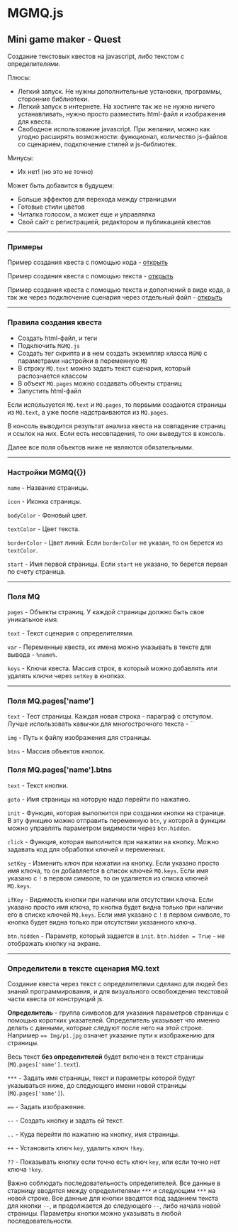 # MGMQ.js

## Mini game maker - Quest

Создание текстовых квестов на javascript, либо текстом с определителями.

Плюсы:
- Легкий запуск.
Не нужны дополнительные установки, программы, сторонние библиотеки.
- Легкий запуск в интернете.
На хостинге так же не нужно ничего устанавливать, нужно просто разместить html-файл и изображения для квеста.
- Свободное использование javascript.
При желании, можно как угодно расширять возможности: функционал, количество js-файлов со сценарием, подключение стилей и js-библиотек.

Минусы:
- Их нет! (но это не точно)

Может быть добавится в будущем:
- Больше эффектов для перехода между страницами
- Готовые стили цветов
- Читалка голосом, а может еще и управлялка
- Свой сайт с регистрацией, редактором и публикацией квестов

______

### Примеры

Пример создания квеста с помощью кода - 
[открыть](https://github.com/jkn-code/mgm-quest/blob/main/example_code.html)

Пример создания квеста с помощью текста - 
[открыть](https://github.com/jkn-code/mgm-quest/blob/main/example_text.html)

Пример создания квеста с помощью текста и дополнений в виде кода, а так же через подключение сценария через отдельный файл - 
[открыть](https://github.com/jkn-code/mgm-quest/blob/main/example_file.html)

______

### Правила создания квеста

- Создать html-файл, и теги
- Подключить `MGMQ.js`
- Создать тег скрипта и в нем создать экземпляр класса `MGMQ` с параметрами настройки в переменную `MQ`
- В строку `MQ.text` можно задать текст сценария, который распознается классом
- В объект `MQ.pages` можно создавать объекты страниц
- Запустить html-файл

Если используется `MQ.text` и `MQ.pages`, то первыми создаются страницы из `MQ.text`, а уже после надстраиваются из `MQ.pages`.

В консоль выводится результат анализа квеста на совпадение страниц и ссылок на них. Если есть несовпадения, то они выведутся в консоль.

Далее все поля объектов ниже не являются обязательными.
______

### Настройки MGMQ({})

`name` - Название страницы.

`icon` - Иконка страницы.

`bodyColor` - Фоновый цвет.

`textColor` - Цвет текста.

`borderColor` - Цвет линий. Если `borderColor` не указан, то он берется из `textColor`.

`start` - Имя первой страницы. Если `start` не указано, то берется первая по счету страница.

______

### Поля MQ

`pages` - Объекты страниц. У каждой страницы должно быть свое уникальное имя.

`text` - Текст сценария с определителями.

`var` - Переменные квеста, их имена можно указывать в тексте для вывода - `%name%`.

`keys` - Ключи квеста. Массив строк, в который можно добавлять или удалять ключи через `setKey` в кнопках.

______

### Поля MQ.pages['name']

`text` - Тест страницы. Каждая новая строка - параграф с отступом. Лучше использовать кавычки для многострочного текста - ``

`img` - Путь к файлу изображения для страницы.

`btns` - Массив объектов кнопок.

### Поля MQ.pages['name'].btns

`text` - Текст кнопки.

`goto` - Имя страницы на которую надо перейти по нажатию.

`init` - Функция, которая выполнится при создании кнопки на странице. В эту функцию можно отправить переменную `btn`, у которой в функции можно управлять параметром видимости через `btn.hidden`.

`click` - Функция, которая выполнится при нажатии на кнопку. Можно задавать код для обработки ключей и переменных.

`setKey` - Изменить ключ при нажатии на кнопку. Если указано просто имя ключа, то он добавляется в список ключей `MQ.keys`. Если имя указано с `!` в первом символе, то он удаляется из списка ключей `MQ.keys`.

`ifKey` - Видимость кнопки при наличии или отсутствии ключа. Если указано просто имя ключа, то кнопка будет видна только при наличии его в списке ключей `MQ.keys`. Если имя указано с `!` в первом символе, то кнопка будет видна только при отсутствии указанного ключа.
 
`btn.hidden` - Параметр, который задается в `init`. `btn.hidden = True` - не отображать кнопку на экране.
______

### Определители в тексте сценария MQ.text

Создание квеста через текст с определителями сделано для людей без знаний программирования, и для визуального освобождения текстовой части квеста от конструкций js.

**Определитель** - группа символов для указания параметров страницы с помощью коротких указателей. Определитель указывает что именно делать с данными, которые следуют после него на этой строке. Например `== Img/p1.jpg` означет указание пути к изображению для страницы.

Весь текст **без определителей** будет включен в текст страницы (`MQ.pages['name'].text`).

`***` - Задать имя страницы, текст и параметры которой будут указываться ниже, до следующего имени новой страницы (`MQ.pages['name']`).

`==` - Задать изображение.

`--` - Создать кнопку и задать ей текст.

`..` - Куда перейти по нажатию на кнопку, имя страницы.

`++` - Установить ключ `key`, удалить ключ `!key`.

`??` - Показывать кнопку если точно есть ключ `key`, или если точно нет ключа `!key`.

Важно соблюдать последовательность определителей. Все данные в старницу вводятся между определителями `***` и следующим `***` на новой строке. Все данные для кнопки вводятся под заданием текста для кнопки `--`, и продолжается до следующего `--`, либо начала новой страницы. Параметры кнопки можно указывать в любой последовательности.